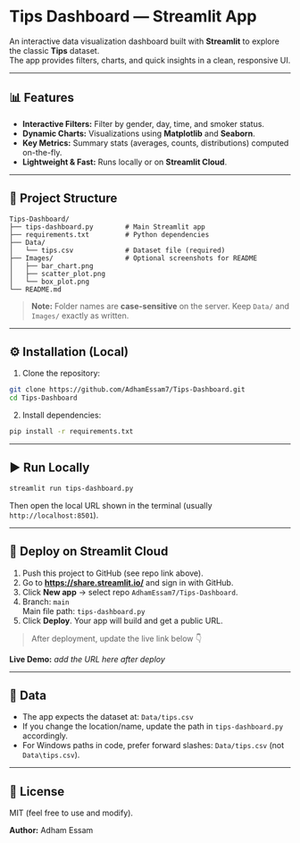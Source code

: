 # Tips Dashboard — Streamlit App

An interactive data visualization dashboard built with **Streamlit** to explore the classic **Tips** dataset.  
The app provides filters, charts, and quick insights in a clean, responsive UI.

---

## 📊 Features
- **Interactive Filters:** Filter by gender, day, time, and smoker status.
- **Dynamic Charts:** Visualizations using **Matplotlib** and **Seaborn**.
- **Key Metrics:** Summary stats (averages, counts, distributions) computed on-the-fly.
- **Lightweight & Fast:** Runs locally or on **Streamlit Cloud**.

---

## 📂 Project Structure
```
Tips-Dashboard/
├── tips-dashboard.py        # Main Streamlit app
├── requirements.txt         # Python dependencies
├── Data/
│   └── tips.csv             # Dataset file (required)
├── Images/                  # Optional screenshots for README
│   ├── bar_chart.png
│   ├── scatter_plot.png
│   └── box_plot.png
└── README.md
```

> **Note:** Folder names are **case-sensitive** on the server. Keep `Data/` and `Images/` exactly as written.

---

## ⚙️ Installation (Local)
1) Clone the repository:
```bash
git clone https://github.com/AdhamEssam7/Tips-Dashboard.git
cd Tips-Dashboard
```
2) Install dependencies:
```bash
pip install -r requirements.txt
```

---

## ▶️ Run Locally
```bash
streamlit run tips-dashboard.py
```
Then open the local URL shown in the terminal (usually `http://localhost:8501`).

---

## 🚀 Deploy on Streamlit Cloud
1. Push this project to GitHub (see repo link above).
2. Go to **https://share.streamlit.io/** and sign in with GitHub.
3. Click **New app** → select repo `AdhamEssam7/Tips-Dashboard`.
4. Branch: `main`  
   Main file path: `tips-dashboard.py`
5. Click **Deploy**. Your app will build and get a public URL.

> After deployment, update the live link below 👇

**Live Demo:** _add the URL here after deploy_

---

## 📘 Data
- The app expects the dataset at: `Data/tips.csv`
- If you change the location/name, update the path in `tips-dashboard.py` accordingly.
- For Windows paths in code, prefer forward slashes: `Data/tips.csv` (not `Data\tips.csv`).

---

## 📝 License
MIT (feel free to use and modify).

**Author:** Adham Essam
